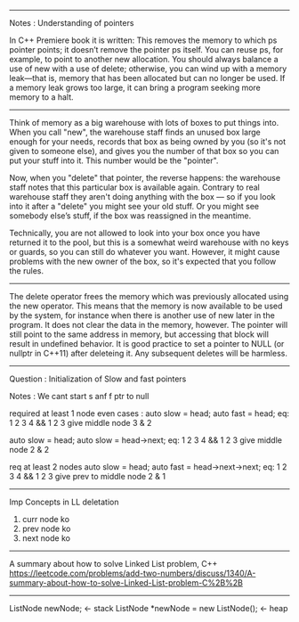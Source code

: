 *****
Notes : Understanding of pointers

In C++ Premiere book it is written:
This removes the memory to which ps pointer points; it doesn’t remove the pointer ps itself. You can reuse ps, for example, to point to another new allocation. You should always balance a use of new with a use of delete; otherwise, you can wind up with a memory leak—that is, memory that has been allocated but can no longer be used. If a memory leak grows too large, it can bring a program seeking more memory to a halt.

*******
Think of memory as a big warehouse with lots of boxes to put things into. When you call "new", the warehouse staff finds an unused box large enough for your needs, records that box as being owned by you (so it's not given to someone else), and gives you the number of that box so you can put your stuff into it. This number would be the "pointer".

Now, when you "delete" that pointer, the reverse happens: the warehouse staff notes that this particular box is available again. Contrary to real warehouse staff they aren't doing anything with the box — so if you look into it after a "delete" you might see your old stuff. Or you might see somebody else’s stuff, if the box was reassigned in the meantime.

Technically, you are not allowed to look into your box once you have returned it to the pool, but this is a somewhat weird warehouse with no keys or guards, so you can still do whatever you want. However, it might cause problems with the new owner of the box, so it's expected that you follow the rules.

********
The delete operator frees the memory which was previously allocated using the new operator. This means that the memory is now available to be used by the system, for instance when there is another use of new later in the program. It does not clear the data in the memory, however. The pointer will still point to the same address in memory, but accessing that block will result in undefined behavior.
It is good practice to set a pointer to NULL (or nullptr in C++11) after deleteing it. Any subsequent deletes will be harmless.

*****
Question : Initialization of Slow and fast pointers


Notes :
We cant start s anf f ptr to null

required at least 1 node
even cases :
auto slow = head;
auto fast = head;
eq: 1 2 3 4 && 1 2 3
give middle node 3 & 2

auto slow = head;
auto slow = head->next;
eq: 1 2 3 4 && 1 2 3
give middle node 2 & 2

req at least 2 nodes
auto slow = head;
auto fast = head->next->next;
eq: 1 2 3 4 && 1 2 3
give prev to middle node 2 & 1


*****
Imp Concepts in LL
deletation
1. curr node ko
2. prev node ko
3. next node ko

*****
A summary about how to solve Linked List problem, C++
https://leetcode.com/problems/add-two-numbers/discuss/1340/A-summary-about-how-to-solve-Linked-List-problem-C%2B%2B

*****
ListNode newNode; <- stack
ListNode *newNode = new ListNode(); <- heap


